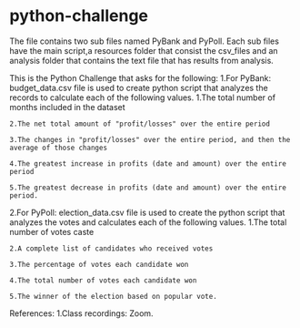 # python-challenge

The file contains two sub files named PyBank and PyPoll. Each sub files have the main script,a resources folder that consist the csv_files and an analysis folder that contains the text file that has results from analysis.

This is the Python Challenge that asks for the following:
1.For PyBank:  budget_data.csv file is used to create python script that analyzes the records to calculate each of the following values.
    1.The total number of months included in the dataset

    2.The net total amount of "profit/losses" over the entire period

    3.The changes in "profit/losses" over the entire period, and then the average of those changes 

    4.The greatest increase in profits (date and amount) over the entire period

    5.The greatest decrease in profits (date and amount) over the entire period.

2.For PyPoll: election_data.csv file is used to create the python script that analyzes the votes and calculates each of the following values.
    1.The total number of votes caste

    2.A complete list of candidates who received votes

    3.The percentage of votes each candidate won

    4.The total number of votes each candidate won

    5.The winner of the election based on popular vote.

References:
1.Class recordings: Zoom.
